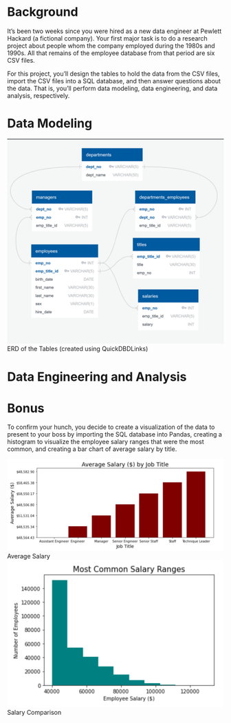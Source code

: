 # Background

It’s been two weeks since you were hired as a new data engineer at Pewlett Hackard (a fictional company). Your first major task is to do a research project about people whom the company employed during the 1980s and 1990s. All that remains of the employee database from that period are six CSV files.

For this project, you’ll design the tables to hold the data from the CSV files, import the CSV files into a SQL database, and then answer questions about the data. That is, you’ll perform data modeling, data engineering, and data analysis, respectively.

# Data Modeling

   ![ERD](Images/ERD_Table.png) ERD of the Tables (created using QuickDBDLinks)


# Data Engineering and Analysis 




# Bonus

To confirm your hunch, you decide to create a visualization of the data to present to your boss by importing the SQL database into Pandas, creating a histogram to visualize the employee salary ranges that were the most common, and creating a bar chart of average salary by title.

   ![AVG_SAL](Images/Avg_Salary2.png) Average Salary 
   ![COMM_SAL](Images/Comm_Salary2.png) Salary Comparison  

